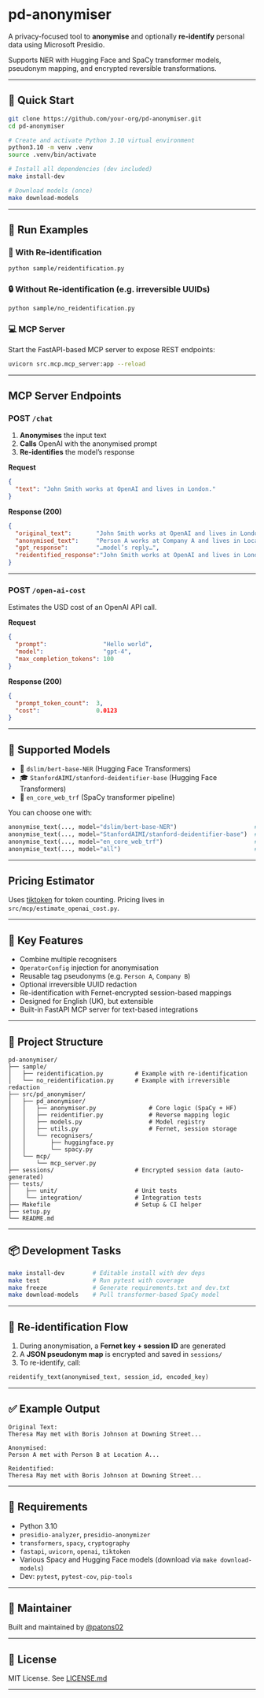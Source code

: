 # pd-anonymiser

A privacy-focused tool to **anonymise** and optionally **re-identify** personal data using Microsoft Presidio. 

Supports NER with Hugging Face and SpaCy transformer models, pseudonym mapping, and encrypted reversible transformations.

---

## 🚀 Quick Start

```bash
git clone https://github.com/your-org/pd-anonymiser.git
cd pd-anonymiser

# Create and activate Python 3.10 virtual environment
python3.10 -m venv .venv
source .venv/bin/activate

# Install all dependencies (dev included)
make install-dev

# Download models (once)
make download-models
````

---

## 🧪 Run Examples

### 🔐 With Re-identification

```bash
python sample/reidentification.py
```

### 🔒 Without Re-identification (e.g. irreversible UUIDs)

```bash
python sample/no_reidentification.py
```

### 💻 MCP Server

Start the FastAPI-based MCP server to expose REST endpoints:

```bash
uvicorn src.mcp.mcp_server:app --reload
```

---

## MCP Server Endpoints

### POST `/chat`

1. **Anonymises** the input text
2. **Calls** OpenAI with the anonymised prompt
3. **Re-identifies** the model’s response

**Request**

```json
{
  "text": "John Smith works at OpenAI and lives in London."
}
```

**Response (200)**

```json
{
  "original_text":       "John Smith works at OpenAI and lives in London.",
  "anonymised_text":     "Person A works at Company A and lives in Location A.",
  "gpt_response":        "…model’s reply…",
  "reidentified_response":"John Smith works at OpenAI and lives in London."
}
```

---

### POST `/open-ai-cost`

Estimates the USD cost of an OpenAI API call.

**Request**

```json
{
  "prompt":                "Hello world",
  "model":                 "gpt-4",
  "max_completion_tokens": 100
}
```

**Response (200)**

```json
{
  "prompt_token_count":  3,
  "cost":                0.0123
}
```

---

## 🧠 Supported Models

* 🤗 `dslim/bert-base-NER` (Hugging Face Transformers)
* 🎓 `StanfordAIMI/stanford-deidentifier-base` (Hugging Face Transformers)
* 🧬 `en_core_web_trf` (SpaCy transformer pipeline)

You can choose one with:

```python
anonymise_text(..., model="dslim/bert-base-NER")                      # https://huggingface.co/dslim/bert-base-NER
anonymise_text(..., model="StanfordAIMI/stanford-deidentifier-base")  # https://huggingface.co/StanfordAIMI/stanford-deidentifier-base
anonymise_text(..., model="en_core_web_trf")                          # https://spacy.io/models/en#en_core_web_trf
anonymise_text(..., model="all")                                      # Combine all above models
```

---

## Pricing Estimator

Uses [tiktoken](https://github.com/openai/tiktoken) for token counting.
Pricing lives in `src/mcp/estimate_openai_cost.py`.

---

## 💼 Key Features

- Combine multiple recognisers
- `OperatorConfig` injection for anonymisation
- Reusable tag pseudonyms (e.g. `Person A`, `Company B`)
- Optional irreversible UUID redaction
- Re-identification with Fernet-encrypted session-based mappings
- Designed for English (UK), but extensible
- Built-in FastAPI MCP server for text-based integrations


---

## 🧱 Project Structure

```
pd-anonymiser/
├── sample/
│   ├── reidentification.py         # Example with re-identification
│   └── no_reidentification.py      # Example with irreversible redaction
├── src/pd_anonymiser/
│   ├── pd_anonymiser/
│   │   ├── anonymiser.py               # Core logic (SpaCy + HF)
│   │   ├── reidentifier.py             # Reverse mapping logic
│   │   ├── models.py                   # Model registry
│   │   ├── utils.py                    # Fernet, session storage
│   │   └── recognisers/
│   │       ├── huggingface.py
│   │       └── spacy.py
│   └── mcp/
│       └── mcp_server.py
├── sessions/                       # Encrypted session data (auto-generated)
├── tests/
│    ├── unit/                      # Unit tests
│    └── integration/               # Integration tests
├── Makefile                        # Setup & CI helper
├── setup.py
└── README.md
```

---

## 📦 Development Tasks

```bash
make install-dev        # Editable install with dev deps
make test               # Run pytest with coverage
make freeze             # Generate requirements.txt and dev.txt
make download-models    # Pull transformer-based SpaCy model
```

---

## 🔐 Re-identification Flow

1. During anonymisation, a **Fernet key + session ID** are generated
2. A **JSON pseudonym map** is encrypted and saved in `sessions/`
3. To re-identify, call:

```python
reidentify_text(anonymised_text, session_id, encoded_key)
```

---

## ✅ Example Output

```text
Original Text:
Theresa May met with Boris Johnson at Downing Street...

Anonymised:
Person A met with Person B at Location A...

Reidentified:
Theresa May met with Boris Johnson at Downing Street...
```

---

## 🧰 Requirements

* Python 3.10
* `presidio-analyzer`, `presidio-anonymizer`
* `transformers`, `spacy`, `cryptography`
* `fastapi`, `uvicorn`, `openai`, `tiktoken`
* Various Spacy and Hugging Face models (download via `make download-models`)
* Dev: `pytest`, `pytest-cov`, `pip-tools`

---

## 👤 Maintainer

Built and maintained by [@patons02](https://github.com/patons02)

---

## 🪪 License

MIT License. See [LICENSE.md](https://github.com/patons02/pd-anonymiser/blob/main/LICENSE.md)

---
